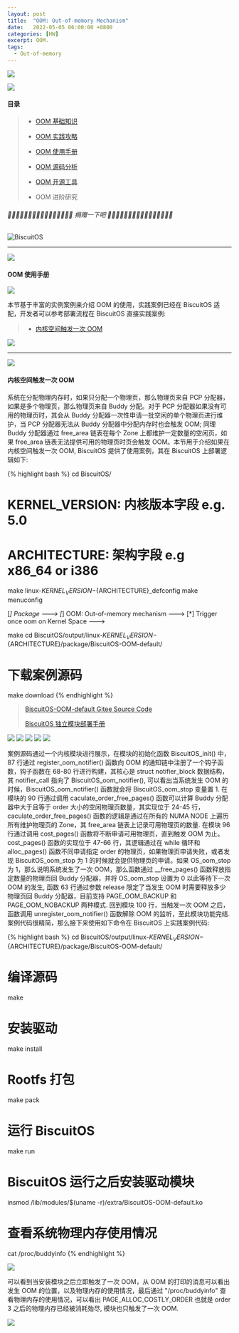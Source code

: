 ```yaml
---
layout: post
title:  "OOM: Out-of-memory Mechanism"
date:   2022-05-05 06:00:00 +0800
categories: [HW]
excerpt: OOM.
tags:
  - Out-of-memory
---
```


![](/assets/PDB/BiscuitOS/kernel/IND00000L0.PNG)

![](/assets/PDB/RPI/RPI100100.png)

#### 目录

> - [OOM 基础知识](#A)
>
> - [OOM 实践攻略](#B)
>
> - [OOM 使用手册](#C)
>
> - [OOM 源码分析](#D)
>
> - [OOM 开源工具](#E)
>
> - OOM 进阶研究

######  🙂🙂🙂🙂🙂🙂🙂🙂🙂🙂🙂🙂🙂🙂🙂🙂 捐赠一下吧 🙂🙂🙂🙂🙂🙂🙂🙂🙂🙂🙂🙂🙂🙂🙂🙂

![BiscuitOS](/assets/PDB/BiscuitOS/kernel/HAB000036.jpg)

-------------------------------------------

<span id="C"></span>

![](/assets/PDB/BiscuitOS/kernel/IND00000Q.jpg)

#### OOM 使用手册

![](/assets/PDB/HK/TH001565.png)

本节基于丰富的实例案例来介绍 OOM 的使用，实践案例已经在 BiscuitOS 适配，开发者可以参考部署流程在 BiscuitOS 直接实践案例:

> - [内核空间触发一次 OOM](#C00C00)

![](/assets/PDB/BiscuitOS/kernel/IND000100.png)

-------------------------------------------

<span id="C00C00"></span>

![](/assets/PDB/BiscuitOS/kernel/IND00000Q.jpg)

#### 内核空间触发一次 OOM

系统在分配物理内存时，如果只分配一个物理页，那么物理页来自 PCP 分配器，如果是多个物理页，那么物理页来自 Buddy 分配。对于 PCP 分配器如果没有可用的物理页时，其会从 Buddy 分配器一次性申请一批空闲的单个物理页进行维护，当 PCP 分配器无法从 Buddy 分配器中分配内存时也会触发 OOM; 同理 Buddy 分配器通过 free_area 链表在每个 Zone 上都维护一定数量的空闲页，如果 free_area 链表无法提供可用的物理页时页会触发 OOM。本节用于介绍如果在内核空间触发一次 OOM, BiscuitOS 提供了使用案例，其在 BiscuitOS 上部署逻辑如下:

{% highlight bash %}
cd BiscuitOS/
# KERNEL_VERSION: 内核版本字段 e.g. 5.0
# ARCHITECTURE: 架构字段 e.g x86_64 or i386
make linux-${KERNEL_VERSION}-${ARCHITECTURE}_defconfig
make menuconfig

  [*] Package --->
      [*] OOM: Out-of-memory mechanism --->
          [*]  Trigger once oom on Kernel Space --->

make
cd BiscuitOS/output/linux-${KERNEL_VERSION}-${ARCHITECTURE}/package/BiscuitOS-OOM-default/
# 下载案例源码
make download
{% endhighlight %} 

> [BiscuitOS-OOM-default Gitee Source Code](https://gitee.com/BiscuitOS_team/HardStack/tree/Gitee/Memory-Allocator/OOM/BiscuitOS-OOM)
>
> [BiscuitOS 独立模块部署手册](https://biscuitos.github.io/blog/Human-Knowledge-Common/#B1)

![](/assets/PDB/HK/TH001502.png)
![](/assets/PDB/HK/TH001596.png)
![](/assets/PDB/HK/TH001597.png)
![](/assets/PDB/HK/TH001598.png)
![](/assets/PDB/HK/TH001599.png)

案例源码通过一个内核模块进行展示，在模块的初始化函数 BiscuitOS_init() 中，87 行通过 register_oom_notifier() 函数向 OOM 的通知链中注册了一个钩子函数，钩子函数在 68-80 行进行构建，其核心是 struct notifier_block 数据结构，其 notifier_call 指向了 BiscuitOS_oom_notifier(), 可以看出当系统发生 OOM 的时候，BiscuitOS_oom_notifier() 函数就会将 BiscuitOS_oom_stop 变量置 1. 在模块的 90 行通过调用 caculate_order_free_pages() 函数可以计算 Buddy 分配器中大于且等于 order 大小的空闲物理页数量，其实现位于 24-45 行，caculate_order_free_pages() 函数的逻辑是通过在所有的 NUMA NODE 上遍历所有维护物理页的 Zone，其 free_area 链表上记录可用物理页的数量. 在模块 96 行通过调用 cost_pages() 函数将不断申请可用物理页，直到触发 OOM 为止。cost_pages() 函数的实现位于 47-66 行，其逻辑通过在 while 循环和 alloc_pages() 函数不同申请指定 order 的物理页，如果物理页申请失败，或者发现 BiscuitOS_oom_stop 为 1 的时候就会提供物理页的申请。如果 OS_oom_stop 为 1，那么说明系统发生了一次 OOM，那么函数通过 \_\_free_pages() 函数释放指定数量的物理页回 Buddy 分配器，并将 OS_oom_stop 设置为 0 以此等待下一次 OOM 的发生, 函数 63 行通过参数 release 限定了当发生 OOM 时需要释放多少物理页回 Buddy 分配器，目前支持 PAGE_OOM_BACKUP 和 PAGE_OOM_NOBACKUP 两种模式. 回到模块 100 行，当触发一次 OOM 之后，函数调用 unregister_oom_notifier() 函数解除 OOM 的监听，至此模块功能完结. 案例代码很精简，那么接下来使用如下命令在 BiscuitOS 上实践案例代码:

{% highlight bash %}
cd BiscuitOS/output/linux-${KERNEL_VERSION}-${ARCHITECTURE}/package/BiscuitOS-OOM-default/
# 编译源码
make
# 安装驱动
make install
# Rootfs 打包
make pack
# 运行 BiscuitOS
make run

# BiscuitOS 运行之后安装驱动模块
insmod /lib/modules/$(uname -r)/extra/BiscuitOS-OOM-default.ko

# 查看系统物理内存使用情况
cat /proc/buddyinfo
{% endhighlight %}

![](/assets/PDB/HK/TH001600.png)

可以看到当安装模块之后立即触发了一次 OOM，从 OOM 的打印的消息可以看出发生 OOM 的位置，以及物理内存的使用情况，最后通过 "/proc/buddyinfo" 查看物理内存的使用情况，可以看出 PAGE_ALLOC_COSTLY_ORDER 也就是 order 3 之后的物理内存已经被消耗殆尽, 模块也只触发了一次 OOM.

![](/assets/PDB/BiscuitOS/kernel/IND000100.png)
